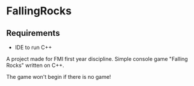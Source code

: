 FallingRocks
============

## Requirements

- IDE to run C++

A project made for FMI first year discipline. Simple console game "Falling Rocks" written on C++.

The game won't begin if there is no game!

